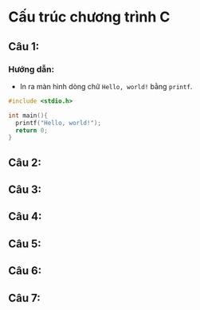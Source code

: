 # **Cấu trúc chương trình C**

## **Câu 1:**

### **Hướng dẫn**:

- In ra màn hình dòng chữ `Hello, world!` bằng `printf`.

```c
#include <stdio.h>

int main(){
  printf("Hello, world!");
  return 0;
}
```

## **Câu 2:**

## **Câu 3:**

## **Câu 4:**

## **Câu 5:**

## **Câu 6:**

## **Câu 7:**
